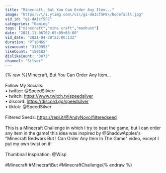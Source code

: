 ```yaml
---
title: "Minecraft, But You Can Order Any Item..."
image: "https:\/\/i.ytimg.com\/vi\/gi-dAIcf5FE\/hqdefault.jpg"
vid_id: "gi-dAIcf5FE"
categories: "Gaming"
tags: ["minecraft","mine craft","manhunt"]
date: "2021-11-06T02:05:05+03:00"
vid_date: "2021-04-30T22:00:13Z"
duration: "PT18M6S"
viewcount: "3139953"
likeCount: "150182"
dislikeCount: "3073"
channel: "Silver"
---
```

{% raw %}Minecraft, But You Can Order Any Item...<br /><br />Follow My Socials:<br />• twitter: @SpeedSilverr<br />• twitch: <a rel="nofollow" target="blank" href="https://www.twitch.tv/speedsilver​​​">https://www.twitch.tv/speedsilver​​​</a><br />• discord: <a rel="nofollow" target="blank" href="https://discord.gg/speedsilver">https://discord.gg/speedsilver</a><br />• tiktok: @SpeedSilver<br /><br />Filtered Seeds: <a rel="nofollow" target="blank" href="https://repl.it/@AndyNovo/filteredseed">https://repl.it/@AndyNovo/filteredseed</a><br /><br />This is a Minecraft Challenge in which I try to beat the game, but I can order any item in the game! this idea was inspired by @ShadowApples's &quot;Minecraft Bedwars But I Can Order Any Item In The Game&quot; video, except I put my own twist on it!<br /><br />Thumbnail Inspiration: @Wisp<br /><br />#Minecraft​​​ #MinecraftBut​​​ #MinecraftChallenge{% endraw %}
